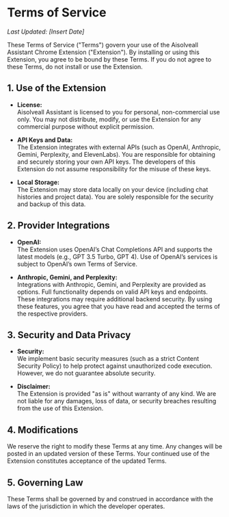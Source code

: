 # Terms of Service

_Last Updated: [Insert Date]_

These Terms of Service ("Terms") govern your use of the Aisolveall Assistant Chrome Extension ("Extension"). By installing or using this Extension, you agree to be bound by these Terms. If you do not agree to these Terms, do not install or use the Extension.

## 1. Use of the Extension

- **License:**  
  Aisolveall Assistant is licensed to you for personal, non-commercial use only. You may not distribute, modify, or use the Extension for any commercial purpose without explicit permission.

- **API Keys and Data:**  
  The Extension integrates with external APIs (such as OpenAI, Anthropic, Gemini, Perplexity, and ElevenLabs). You are responsible for obtaining and securely storing your own API keys. The developers of this Extension do not assume responsibility for the misuse of these keys.

- **Local Storage:**  
  The Extension may store data locally on your device (including chat histories and project data). You are solely responsible for the security and backup of this data.

## 2. Provider Integrations

- **OpenAI:**  
  The Extension uses OpenAI’s Chat Completions API and supports the latest models (e.g., GPT 3.5 Turbo, GPT 4). Use of OpenAI’s services is subject to OpenAI’s own Terms of Service.

- **Anthropic, Gemini, and Perplexity:**  
  Integrations with Anthropic, Gemini, and Perplexity are provided as options. Full functionality depends on valid API keys and endpoints. These integrations may require additional backend security. By using these features, you agree that you have read and accepted the terms of the respective providers.

## 3. Security and Data Privacy

- **Security:**  
  We implement basic security measures (such as a strict Content Security Policy) to help protect against unauthorized code execution. However, we do not guarantee absolute security.

- **Disclaimer:**  
  The Extension is provided "as is" without warranty of any kind. We are not liable for any damages, loss of data, or security breaches resulting from the use of this Extension.

## 4. Modifications

We reserve the right to modify these Terms at any time. Any changes will be posted in an updated version of these Terms. Your continued use of the Extension constitutes acceptance of the updated Terms.

## 5. Governing Law

These Terms shall be governed by and construed in accordance with the laws of the jurisdiction in which the developer operates.